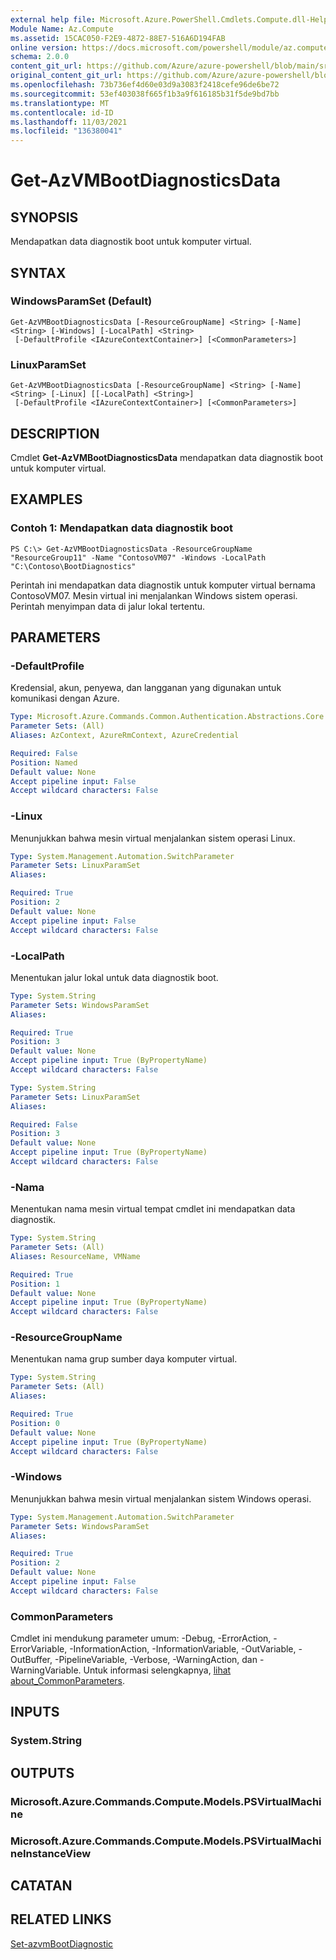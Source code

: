 ```yaml
---
external help file: Microsoft.Azure.PowerShell.Cmdlets.Compute.dll-Help.xml
Module Name: Az.Compute
ms.assetid: 15CAC050-F2E9-4872-88E7-516A6D194FAB
online version: https://docs.microsoft.com/powershell/module/az.compute/get-azvmbootdiagnosticsdata
schema: 2.0.0
content_git_url: https://github.com/Azure/azure-powershell/blob/main/src/Compute/Compute/help/Get-AzVMBootDiagnosticsData.md
original_content_git_url: https://github.com/Azure/azure-powershell/blob/main/src/Compute/Compute/help/Get-AzVMBootDiagnosticsData.md
ms.openlocfilehash: 73b736ef4d60e03d9a3083f2418cefe96de6be72
ms.sourcegitcommit: 53ef403038f665f1b3a9f616185b31f5de9bd7bb
ms.translationtype: MT
ms.contentlocale: id-ID
ms.lasthandoff: 11/03/2021
ms.locfileid: "136380041"
---
```

# Get-AzVMBootDiagnosticsData

## SYNOPSIS
Mendapatkan data diagnostik boot untuk komputer virtual.

## SYNTAX

### WindowsParamSet (Default)
```
Get-AzVMBootDiagnosticsData [-ResourceGroupName] <String> [-Name] <String> [-Windows] [-LocalPath] <String>
 [-DefaultProfile <IAzureContextContainer>] [<CommonParameters>]
```

### LinuxParamSet
```
Get-AzVMBootDiagnosticsData [-ResourceGroupName] <String> [-Name] <String> [-Linux] [[-LocalPath] <String>]
 [-DefaultProfile <IAzureContextContainer>] [<CommonParameters>]
```

## DESCRIPTION
Cmdlet **Get-AzVMBootDiagnosticsData** mendapatkan data diagnostik boot untuk komputer virtual.

## EXAMPLES

### Contoh 1: Mendapatkan data diagnostik boot
```
PS C:\> Get-AzVMBootDiagnosticsData -ResourceGroupName "ResourceGroup11" -Name "ContosoVM07" -Windows -LocalPath "C:\Contoso\BootDiagnostics"
```

Perintah ini mendapatkan data diagnostik untuk komputer virtual bernama ContosoVM07.
Mesin virtual ini menjalankan Windows sistem operasi.
Perintah menyimpan data di jalur lokal tertentu.

## PARAMETERS

### -DefaultProfile
Kredensial, akun, penyewa, dan langganan yang digunakan untuk komunikasi dengan Azure.

```yaml
Type: Microsoft.Azure.Commands.Common.Authentication.Abstractions.Core.IAzureContextContainer
Parameter Sets: (All)
Aliases: AzContext, AzureRmContext, AzureCredential

Required: False
Position: Named
Default value: None
Accept pipeline input: False
Accept wildcard characters: False
```

### -Linux
Menunjukkan bahwa mesin virtual menjalankan sistem operasi Linux.

```yaml
Type: System.Management.Automation.SwitchParameter
Parameter Sets: LinuxParamSet
Aliases:

Required: True
Position: 2
Default value: None
Accept pipeline input: False
Accept wildcard characters: False
```

### -LocalPath
Menentukan jalur lokal untuk data diagnostik boot.

```yaml
Type: System.String
Parameter Sets: WindowsParamSet
Aliases:

Required: True
Position: 3
Default value: None
Accept pipeline input: True (ByPropertyName)
Accept wildcard characters: False
```

```yaml
Type: System.String
Parameter Sets: LinuxParamSet
Aliases:

Required: False
Position: 3
Default value: None
Accept pipeline input: True (ByPropertyName)
Accept wildcard characters: False
```

### -Nama
Menentukan nama mesin virtual tempat cmdlet ini mendapatkan data diagnostik.

```yaml
Type: System.String
Parameter Sets: (All)
Aliases: ResourceName, VMName

Required: True
Position: 1
Default value: None
Accept pipeline input: True (ByPropertyName)
Accept wildcard characters: False
```

### -ResourceGroupName
Menentukan nama grup sumber daya komputer virtual.

```yaml
Type: System.String
Parameter Sets: (All)
Aliases:

Required: True
Position: 0
Default value: None
Accept pipeline input: True (ByPropertyName)
Accept wildcard characters: False
```

### -Windows
Menunjukkan bahwa mesin virtual menjalankan sistem Windows operasi.

```yaml
Type: System.Management.Automation.SwitchParameter
Parameter Sets: WindowsParamSet
Aliases:

Required: True
Position: 2
Default value: None
Accept pipeline input: False
Accept wildcard characters: False
```

### CommonParameters
Cmdlet ini mendukung parameter umum: -Debug, -ErrorAction, -ErrorVariable, -InformationAction, -InformationVariable, -OutVariable, -OutBuffer, -PipelineVariable, -Verbose, -WarningAction, dan -WarningVariable. Untuk informasi selengkapnya, [lihat about_CommonParameters](http://go.microsoft.com/fwlink/?LinkID=113216).

## INPUTS

### System.String

## OUTPUTS

### Microsoft.Azure.Commands.Compute.Models.PSVirtualMachine

### Microsoft.Azure.Commands.Compute.Models.PSVirtualMachineInstanceView

## CATATAN

## RELATED LINKS

[Set-azvmBootDiagnostic](./Set-AzVMBootDiagnostic.md)


